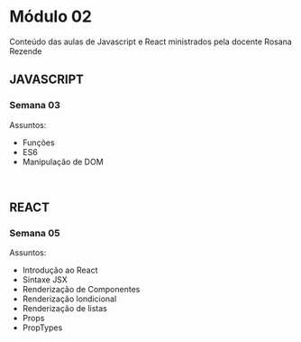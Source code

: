 # Módulo 02

Conteúdo das aulas de Javascript e React ministrados pela docente Rosana Rezende

## JAVASCRIPT

### Semana 03

Assuntos:
- Funções
- ES6
- Manipulação de DOM

<br>

## REACT

### Semana 05

Assuntos:
- Introdução ao React
- Sintaxe JSX
- Renderização de Componentes
- Renderização londicional
- Renderização de listas
- Props
- PropTypes
